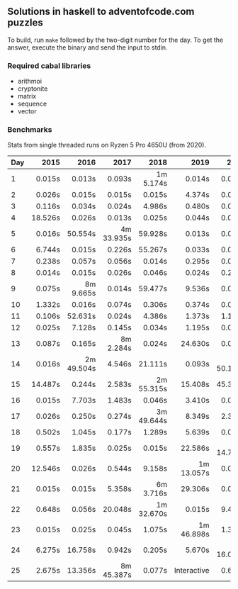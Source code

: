 ## Solutions in haskell to adventofcode.com puzzles

To build, run `make` followed by the two-digit number for the day.
To get the answer, execute the binary and send the input to stdin.

### Required cabal libraries

* arithmoi
* cryptonite
* matrix
* sequence
* vector

### Benchmarks

Stats from single threaded runs on Ryzen 5 Pro 4650U (from 2020).

| Day |   2015   |   2016   |   2017   |   2018   |   2019   |   2020   |   2021   |   2022   |   2023   |
|-----|---------:|---------:|---------:|---------:|---------:|---------:|---------:|---------:|---------:|
| 1  |    0.015s |    0.013s |   0.093s | 1m 5.174s |   0.014s |   0.014s |   0.023s |   0.014s |   0.026s |
| 2  |    0.026s |    0.015s |   0.015s |   0.015s |   4.374s |   0.025s |   0.016s |   0.015s |   0.014s |
| 3  |    0.116s |    0.034s |   0.024s |   4.986s |   0.480s |   0.013s |   0.013s |   0.014s |   0.014s |
| 4  |    18.526s |    0.026s |   0.013s |   0.025s |   0.044s |   0.014s |   0.044s |   0.024s |   0.024s |
| 5  |    0.016s |    50.554s | 4m 33.935s |   59.928s |   0.013s |   0.014s |   0.239s |   0.016s |   0.015s |
| 6  |    6.744s |    0.015s |   0.226s |   55.267s |   0.033s |   0.026s |   0.014s |   0.014s |   0.042s |
| 7  |    0.238s |    0.057s |   0.056s |   0.014s |   0.295s |   0.076s |   7.585s |   0.024s |   0.026s |
| 8  |    0.014s |    0.015s |   0.026s |   0.046s |   0.024s |   0.254s |   0.015s |   0.015s |   0.524s |
| 9  |    0.075s |  8m 9.665s |   0.014s |   59.477s |   9.536s |   0.024s |   0.024s |   0.267s |   0.024s |
| 10  |    1.332s |    0.016s |   0.074s |   0.306s |   0.374s |   0.013s |   0.013s |   0.014s |   3.015s |
| 11  |    0.106s |    52.631s |   0.024s |   4.386s |   1.373s |   1.194s |   0.044s |   0.823s |   0.026s |
| 12  |    0.025s |    7.128s |   0.145s |   0.034s |   1.195s |   0.014s |   1.214s |   6.196s |   0.725s |
| 13  |    0.087s |    0.165s | 8m 2.284s |   0.024s |   24.630s |   0.014s |   0.025s |   0.095s |   0.013s |
| 14  |    0.016s |  2m 49.504s |   4.546s |   21.111s |   0.093s | 6m 50.131s | 1m 23.754s |   6.107s |   1.524s |
| 15  |    14.487s |    0.244s |   2.583s | 2m 55.315s |   15.408s |   45.335s |   0.109s |   1.756s |   0.047s |
| 16  |    0.015s |    7.703s |   1.483s |   0.046s |   3.410s |   0.025s |   0.014s |   39.152s |   1.746s |
| 17  |    0.026s |    0.250s |   0.274s | 3m 49.644s |   8.349s |   2.315s |   16.904s |   0.247s |   49.644s |
| 18  |    0.502s |    1.045s |   0.177s |   1.289s |   5.639s |   0.025s |   1.474s |   0.095s |   0.015s |
| 19  |    0.557s |    1.835s |   0.025s |   0.015s |   22.586s | 1m 14.758s |   14.096s | 92m 18.285s |   0.025s |
| 20  |    12.546s |    0.026s |   0.544s |   9.158s | 1m 13.057s |   0.054s |   1.596s | 2m 48.071s |   0.176s |
| 21  |    0.015s |    0.015s |   5.358s | 6m 3.716s |   29.306s |   0.015s | 2m 13.765s |   0.035s |       |
| 22  |    0.648s |    0.056s |   20.048s | 1m 32.670s |   0.015s |   9.456s |   0.115s |   0.035s |   1.975s |
| 23  |    0.015s |    0.025s |   0.045s |   1.075s | 1m 46.898s |   1.309s |   28.076s |   7.621s | 1m 12.966s |
| 24  |    6.275s |    16.758s |   0.942s |   0.205s |   5.670s | 1m 16.065s | 5m 24.479s |   3.984s |       |
| 25  |    2.675s |    13.356s | 8m 45.387s |   0.077s | Interactive |   0.615s |   2.676s |   0.015s | 2m 56.636s |
